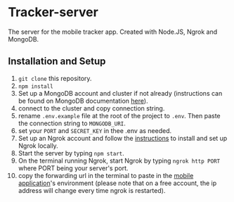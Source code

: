# Tracker-server
The server for the mobile tracker app. Created with Node.JS, Ngrok and MongoDB.

Installation and Setup
---
1. `git clone` this repository.
2. `npm install`
3. Set up a MongoDB account and cluster if not already (instructions can be found on MongoDB documentation [here](https://www.mongodb.com/docs/atlas/getting-started/?_ga=2.81656151.1154954790.1650863367-1280951868.1650863367&_gac=1.192432728.1650938439.CjwKCAjwjZmTBhB4EiwAynRmD9kwvPdnRwpyRA1gvrD4ypcy3bFcY7SXvr4jQgAbPQOd_ljreTOwPRoCuDkQAvD_BwE)).
4. connect to the cluster and copy connection string.
5. rename `.env.example` file at the root of the project to `.env`. Then paste the connection string to `MONGODB_URI`.
6. set your `PORT` and `SECRET_KEY` in thee .env as needed.
7. Set up an Ngrok account and follow the [instructions](https://ngrok.com/docs/getting-started) to install and set up Ngrok locally.
8. Start the server by typing `npm start`.
9. On the terminal running Ngrok, start Ngrok by typing `ngrok http PORT` where PORT being your server's port.
10. copy the forwarding url in the terminal to paste in the [mobile application](https://github.com/ruatapattan/tracker-mobile-app)'s environment (please note that on a free account, the ip address will change every time ngrok is restarted).

